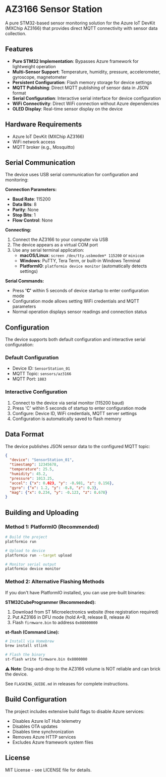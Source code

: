 # AZ3166 Sensor Station

A pure STM32-based sensor monitoring solution for the Azure IoT DevKit (MXChip AZ3166) that provides direct MQTT connectivity with sensor data collection.

## Features

- **Pure STM32 Implementation**: Bypasses Azure framework for lightweight operation
- **Multi-Sensor Support**: Temperature, humidity, pressure, accelerometer, gyroscope, magnetometer
- **Persistent Configuration**: Flash memory storage for device settings
- **MQTT Publishing**: Direct MQTT publishing of sensor data in JSON format
- **Serial Configuration**: Interactive serial interface for device configuration
- **WiFi Connectivity**: Direct WiFi connection without Azure dependencies
- **OLED Display**: Real-time sensor display on the device

## Hardware Requirements

- Azure IoT DevKit (MXChip AZ3166)
- WiFi network access
- MQTT broker (e.g., Mosquitto)

## Serial Communication

The device uses USB serial communication for configuration and monitoring:

**Connection Parameters:**
- **Baud Rate**: 115200
- **Data Bits**: 8
- **Parity**: None
- **Stop Bits**: 1
- **Flow Control**: None

**Connecting:**
1. Connect the AZ3166 to your computer via USB
2. The device appears as a virtual COM port
3. Use any serial terminal application:
   - **macOS/Linux**: `screen /dev/tty.usbmodem* 115200` or `minicom`
   - **Windows**: PuTTY, Tera Term, or built-in Windows Terminal
   - **PlatformIO**: `platformio device monitor` (automatically detects settings)

**Serial Commands:**
- Press **'C'** within 5 seconds of device startup to enter configuration mode
- Configuration mode allows setting WiFi credentials and MQTT parameters
- Normal operation displays sensor readings and connection status

## Configuration

The device supports both default configuration and interactive serial configuration:

### Default Configuration
- Device ID: `SensorStation_01`
- MQTT Topic: `sensors/az3166`
- MQTT Port: `1883`

### Interactive Configuration
1. Connect to the device via serial monitor (115200 baud)
2. Press 'C' within 5 seconds of startup to enter configuration mode
3. Configure: Device ID, WiFi credentials, MQTT server settings
4. Configuration is automatically saved to flash memory

## Data Format

The device publishes JSON sensor data to the configured MQTT topic:

```json
{
  "device": "SensorStation_01",
  "timestamp": 12345678,
  "temperature": 25.5,
  "humidity": 45.2,
  "pressure": 1013.25,
  "accel": {"x": 0.023, "y": -0.981, "z": 0.156},
  "gyro": {"x": 1.2, "y": -0.8, "z": 0.3},
  "mag": {"x": 0.234, "y": -0.123, "z": 0.678}
}
```

## Building and Uploading

### Method 1: PlatformIO (Recommended)

```bash
# Build the project
platformio run

# Upload to device
platformio run --target upload

# Monitor serial output
platformio device monitor
```

### Method 2: Alternative Flashing Methods

If you don't have PlatformIO installed, you can use pre-built binaries:

**STM32CubeProgrammer (Recommended):**
1. Download from ST Microelectronics website (free registration required)
2. Put AZ3166 in DFU mode (hold A+B, release B, release A)
3. Flash `firmware.bin` to address `0x08000000`

**st-flash (Command Line):**
```bash
# Install via Homebrew
brew install stlink

# Flash the binary
st-flash write firmware.bin 0x8000000
```

⚠️ **Note**: Drag-and-drop to the AZ3166 volume is NOT reliable and can brick the device.

See `FLASHING_GUIDE.md` in releases for complete instructions.

## Build Configuration

The project includes extensive build flags to disable Azure services:
- Disables Azure IoT Hub telemetry
- Disables OTA updates
- Disables time synchronization
- Removes Azure HTTP services
- Excludes Azure framework system files

## License

MIT License - see LICENSE file for details.
